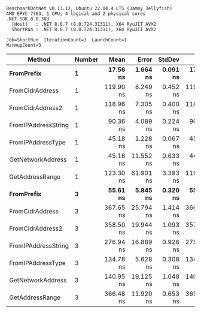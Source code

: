 ```

BenchmarkDotNet v0.13.12, Ubuntu 22.04.4 LTS (Jammy Jellyfish)
AMD EPYC 7763, 1 CPU, 4 logical and 2 physical cores
.NET SDK 8.0.303
  [Host]   : .NET 8.0.7 (8.0.724.31311), X64 RyuJIT AVX2
  ShortRun : .NET 8.0.7 (8.0.724.31311), X64 RyuJIT AVX2

Job=ShortRun  IterationCount=3  LaunchCount=1  
WarmupCount=3  

```
| Method              | Number | Mean      | Error     | StdDev   | Min       | Max       | Gen0   | Allocated |
|-------------------- |------- |----------:|----------:|---------:|----------:|----------:|-------:|----------:|
| **FromPrefix**          | **1**      |  **17.56 ns** |  **1.664 ns** | **0.091 ns** |  **17.46 ns** |  **17.63 ns** | **0.0007** |      **56 B** |
| FromCidrAddress     | 1      | 119.90 ns |  8.249 ns | 0.452 ns | 119.41 ns | 120.30 ns | 0.0012 |     112 B |
| FromCidrAddress2    | 1      | 118.96 ns |  7.305 ns | 0.400 ns | 118.54 ns | 119.33 ns | 0.0012 |     112 B |
| FromIPAddressString | 1      |  90.36 ns |  4.089 ns | 0.224 ns |  90.18 ns |  90.61 ns | 0.0006 |      56 B |
| FromIPAddressType   | 1      |  45.18 ns |  1.228 ns | 0.067 ns |  45.12 ns |  45.25 ns | 0.0010 |      88 B |
| GetNetworkAddress   | 1      |  45.16 ns | 11.552 ns | 0.633 ns |  44.48 ns |  45.74 ns | 0.0007 |      56 B |
| GetAddressRange     | 1      | 123.30 ns | 61.901 ns | 3.393 ns | 119.69 ns | 126.42 ns | 0.0019 |     168 B |
| **FromPrefix**          | **3**      |  **55.61 ns** |  **5.845 ns** | **0.320 ns** |  **55.31 ns** |  **55.95 ns** | **0.0020** |     **168 B** |
| FromCidrAddress     | 3      | 367.65 ns | 25.794 ns | 1.414 ns | 366.11 ns | 368.89 ns | 0.0038 |     336 B |
| FromCidrAddress2    | 3      | 358.50 ns | 19.944 ns | 1.093 ns | 357.40 ns | 359.59 ns | 0.0038 |     336 B |
| FromIPAddressString | 3      | 276.94 ns | 16.889 ns | 0.926 ns | 275.99 ns | 277.84 ns | 0.0019 |     168 B |
| FromIPAddressType   | 3      | 134.78 ns |  5.628 ns | 0.308 ns | 134.47 ns | 135.08 ns | 0.0031 |     264 B |
| GetNetworkAddress   | 3      | 140.95 ns | 19.125 ns | 1.048 ns | 140.32 ns | 142.16 ns | 0.0019 |     168 B |
| GetAddressRange     | 3      | 366.48 ns | 11.920 ns | 0.653 ns | 365.78 ns | 367.07 ns | 0.0057 |     504 B |
